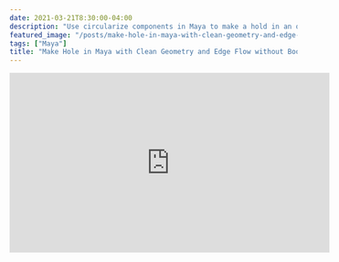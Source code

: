 ```yaml
---
date: 2021-03-21T8:30:00-04:00
description: "Use circularize components in Maya to make a hold in an object"
featured_image: "/posts/make-hole-in-maya-with-clean-geometry-and-edge-flow-without-ooleans-using-circularize-omponents/maya-make-hole-in-cube-with-circularize-components.jpg"
tags: ["Maya"]
title: "Make Hole in Maya with Clean Geometry and Edge Flow without Booleans using Circularize Components"
---
```


<div class="iframe-16-9-container">
<iframe class="youTubeIframe" width="560" height="315" src="https://www.youtube.com/embed/EIKiJUmUH7A?rel=0" title="YouTube video player" frameborder="0" allow="accelerometer; autoplay; clipboard-write; encrypted-media; gyroscope; picture-in-picture; web-share" allowfullscreen></iframe>
</div>
